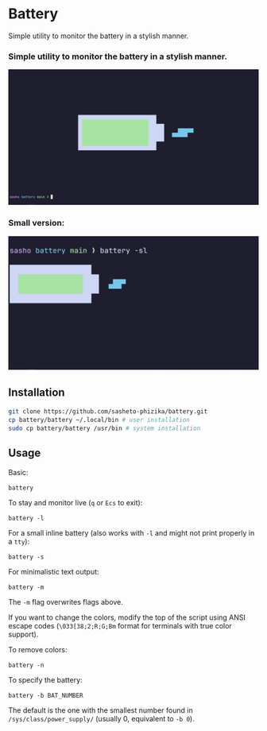 # Battery

Simple utility to monitor the battery in a stylish manner.
### Simple utility to monitor the battery in a stylish manner.

![image](screenshot.png "screenshot")
### Small version:
![image](screenshot_small.png "screenshot_small")

## Installation

```bash
git clone https://github.com/sasheto-phizika/battery.git
cp battery/battery ~/.local/bin # user installation
sudo cp battery/battery /usr/bin # system installation

```

## Usage

Basic:
```
battery
```
To stay and monitor live (`q` or `Ecs` to exit):
```
battery -l
```
For a small inline battery (also works with `-l` and might not print properly in a `tty`):
```
battery -s
```

For minimalistic text output:
```
battery -m
```
The `-m` flag overwrites flags above.


If you want to change the colors, modify the top of the script using ANSI escape codes (`\033[38;2;R;G;Bm` format for terminals with true color support).

To remove colors:
```
battery -n
```

To specify the battery:
```
battery -b BAT_NUMBER
```
The default is the one with the smallest number found in `/sys/class/power_supply/` (usually 0, equivalent to `-b 0`).
